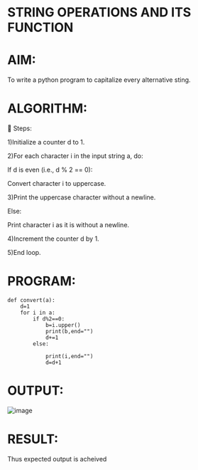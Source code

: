 # STRING OPERATIONS AND ITS FUNCTION
# AIM:
To write a python program to capitalize every alternative sting.

# ALGORITHM:
🔄 Steps:

1)Initialize a counter d to 1.

2)For each character i in the input string a, do:

If d is even (i.e., d % 2 == 0):

Convert character i to uppercase.

3)Print the uppercase character without a newline.

Else:

Print character i as it is without a newline.

4)Increment the counter d by 1.

5)End loop.

# PROGRAM:
```
def convert(a):
    d=1
    for i in a:
        if d%2==0:
            b=i.upper()
            print(b,end="")
            d+=1
        else:
            
            print(i,end="")
            d=d+1
  ```
# OUTPUT:
![image](https://github.com/user-attachments/assets/bc028b98-cfa1-4b48-8348-37f7749000f5)

# RESULT:
Thus expected output is acheived



